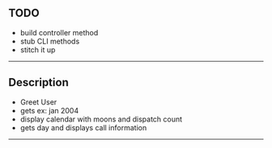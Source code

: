 ## TODO
  * build controller method
  * stub CLI methods
  * stitch it up
---
## Description
  * Greet User
  * gets <mon yyyy> ex: jan 2004
  * display calendar with moons and dispatch count
  * gets day and displays call information
---
